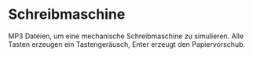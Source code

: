 # Schreibmaschine

MP3 Dateien, um eine mechanische Schreibmaschine zu simulieren.
Alle Tasten erzeugen ein Tastengeräusch, Enter erzeugt den Papiervorschub.